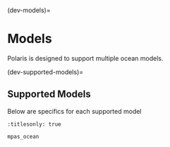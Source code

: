 (dev-models)=

# Models

Polaris is designed to support multiple ocean models.

(dev-supported-models)=

## Supported Models

Below are specifics for each supported model

```{toctree}
:titlesonly: true

mpas_ocean
```
